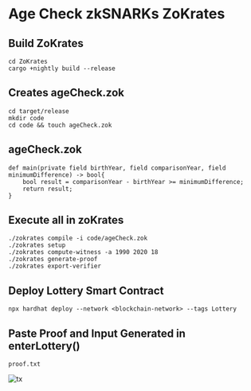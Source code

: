# Age Check zkSNARKs ZoKrates
## Build ZoKrates

```shell
cd ZoKrates
cargo +nightly build --release
```
## Creates ageCheck.zok

```shell
cd target/release
mkdir code
cd code && touch ageCheck.zok
```

## ageCheck.zok
```shell
def main(private field birthYear, field comparisonYear, field minimumDifference) -> bool{
    bool result = comparisonYear - birthYear >= minimumDifference;
    return result;
}
```

## Execute all in zoKrates

```shell
./zokrates compile -i code/ageCheck.zok
./zokrates setup
./zokrates compute-witness -a 1990 2020 18
./zokrates generate-proof
./zokrates export-verifier
```
## Deploy Lottery Smart Contract

```shell
npx hardhat deploy --network <blockchain-network> --tags Lottery
```

## Paste Proof and Input Generated in enterLottery()

```shell
proof.txt
```

![tx](https://github.com/eludius18/zkSNARKs-ZoKrates-ageCheck/blob/main/tx.png)